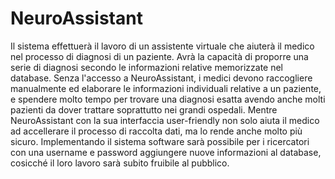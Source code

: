 NeuroAssistant
==============
Il sistema effettuerà il lavoro di un assistente virtuale che aiuterà il medico
nel processo di diagnosi di un paziente. Avrà la capacità di proporre una serie di
diagnosi secondo le informazioni relative memorizzate nel database. Senza l'accesso a NeuroAssistant, i medici
devono raccogliere manualmente ed elaborare le informazioni individuali relative a
un paziente, e spendere molto tempo per trovare una diagnosi esatta avendo anche
molti pazienti da dover trattare soprattutto nei grandi ospedali. Mentre NeuroAssistant con la sua interfaccia user-friendly non solo aiuta il medico ad accellerare il processo
di raccolta dati, ma lo rende anche molto più sicuro.
Implementando il sistema software sarà possibile per i ricercatori con una username e
password aggiungere nuove informazioni al database, cosicché il loro lavoro sarà
subito fruibile al pubblico.
